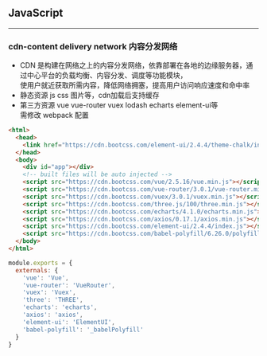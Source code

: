 ## JavaScript
---
### cdn-content delivery network 内容分发网络
* CDN 是构建在网络之上的内容分发网络，依靠部署在各地的边缘服务器，通过中心平台的负载均衡、内容分发、调度等功能模块，  
  使用户就近获取所需内容，降低网络拥塞，提高用户访问响应速度和命中率
* 静态资源 js css 图片等，cdn加载后支持缓存
* 第三方资源 vue vue-router vuex lodash echarts element-ui等  
  需修改 webpack 配置
```html
<html>
  <head>
    <link href="https://cdn.bootcss.com/element-ui/2.4.4/theme-chalk/index.css" rel="stylesheet">
  </head>
  <body>
    <div id="app"></div>
    <!-- built files will be auto injected -->
    <script src="https://cdn.bootcss.com/vue/2.5.16/vue.min.js"></script>
    <script src="https://cdn.bootcss.com/vue-router/3.0.1/vue-router.min.js"></script>
    <script src="https://cdn.bootcss.com/vuex/3.0.1/vuex.min.js"></script>
    <script src="https://cdn.bootcss.com/three.js/100/three.min.js"></script>
    <script src="https://cdn.bootcss.com/echarts/4.1.0/echarts.min.js"></script>
    <script src="https://cdn.bootcss.com/axios/0.17.1/axios.min.js"></script>
    <script src="https://cdn.bootcss.com/element-ui/2.4.4/index.js"></script>
    <script src="https://cdn.bootcss.com/babel-polyfill/6.26.0/polyfill.min.js"></script>
  </body>
</html>
```
```js
module.exports = {
  externals: {
    'vue': 'Vue',
    'vue-router': 'VueRouter',
    'vuex': 'Vuex',
    'three': 'THREE',
    'echarts': 'echarts',
    'axios': 'axios',
    'element-ui': 'ElementUI',
    'babel-polyfill': '_babelPolyfill'
  }
}
```


